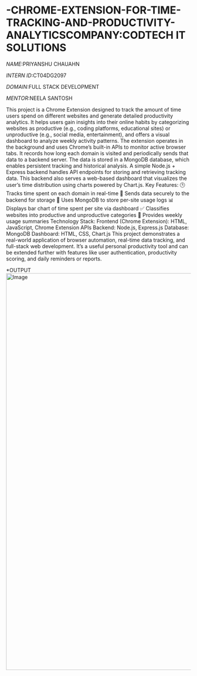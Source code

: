 # -CHROME-EXTENSION-FOR-TIME-TRACKING-AND-PRODUCTIVITY-ANALYTICSCOMPANY:CODTECH IT SOLUTIONS

*NAME*:PRIYANSHU CHAUAHN

*INTERN ID*:CT04DG2097

*DOMAIN*:FULL STACK DEVELOPMENT

*MENTOR*:NEELA SANTOSH

This project is a Chrome Extension designed to track the amount of time users spend on different websites and generate detailed productivity analytics. It helps users gain insights into their online habits by categorizing websites as productive (e.g., coding platforms, educational sites) or unproductive (e.g., social media, entertainment), and offers a visual dashboard to analyze weekly activity patterns.
The extension operates in the background and uses Chrome’s built-in APIs to monitor active browser tabs. It records how long each domain is visited and periodically sends that data to a backend server. The data is stored in a MongoDB database, which enables persistent tracking and historical analysis.
A simple Node.js + Express backend handles API endpoints for storing and retrieving tracking data. This backend also serves a web-based dashboard that visualizes the user’s time distribution using charts powered by Chart.js.
Key Features:
🕒 Tracks time spent on each domain in real-time
📡 Sends data securely to the backend for storage
📁 Uses MongoDB to store per-site usage logs
📊 Displays bar chart of time spent per site via dashboard
✅ Classifies websites into productive and unproductive categories
📅 Provides weekly usage summaries
Technology Stack:
Frontend (Chrome Extension): HTML, JavaScript, Chrome Extension APIs
Backend: Node.js, Express.js
Database: MongoDB
Dashboard: HTML, CSS, Chart.js
This project demonstrates a real-world application of browser automation, real-time data tracking, and full-stack web development. It’s a useful personal productivity tool and can be extended further with features like user authentication, productivity scoring, and daily reminders or reports.

*OUTPUT
<img width="1920" height="1080" alt="Image" src="https://github.com/user-attachments/assets/d0674255-7b87-4a9a-9144-c4c8b9712df0" />




